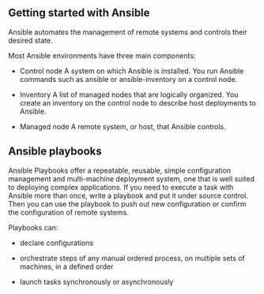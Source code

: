 

## Getting started with Ansible
Ansible automates the management of remote systems and controls their desired state.

Most Ansible environments have three main components:

- Control node
A system on which Ansible is installed. You run Ansible commands such as ansible or ansible-inventory on a control node.

- Inventory
A list of managed nodes that are logically organized. You create an inventory on the control node to describe host deployments to Ansible.

- Managed node
A remote system, or host, that Ansible controls.


## Ansible playbooks
Ansible Playbooks offer a repeatable, reusable, simple configuration management and multi-machine deployment system, one that is well suited to deploying complex applications. If you need to execute a task with Ansible more than once, write a playbook and put it under source control. Then you can use the playbook to push out new configuration or confirm the configuration of remote systems.

Playbooks can:

- declare configurations

- orchestrate steps of any manual ordered process, on multiple sets of machines, in a defined order

- launch tasks synchronously or asynchronously

